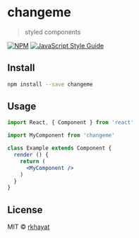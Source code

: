 # changeme

> styled components

[![NPM](https://img.shields.io/npm/v/changeme.svg)](https://www.npmjs.com/package/changeme) [![JavaScript Style Guide](https://img.shields.io/badge/code_style-standard-brightgreen.svg)](https://standardjs.com)

## Install

```bash
npm install --save changeme
```

## Usage

```jsx
import React, { Component } from 'react'

import MyComponent from 'changeme'

class Example extends Component {
  render () {
    return (
      <MyComponent />
    )
  }
}
```

## License

MIT © [rkhayat](https://github.com/rkhayat)
